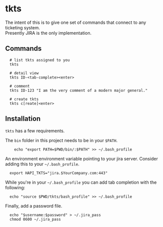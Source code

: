 # tkts

The intent of this is to give one set of commands that connect to any ticketing system.  
Presently JIRA is the only implementation.

## Commands

```
  # list tkts assigned to you
  tkts 

  # detail view
  tkts ID-<tab-complete><enter>

  # comment
  tkts ID-123 "I am the very comment of a modern major general."

  # create tkts
  tkts c[reate]<enter>

```

## Installation

`tkts` has a few requirements.

The `bin` folder in this project needs to be in your `$PATH`.

```
	echo "export PATH=$PWD/bin/:$PATH" >> ~/.bash_profile
```

An environment environment variable pointing to your jira server.  Consider adding this to your `~/.bash_profile`.

```
  export HAPI_TKTS="jira.$YourCompany.com:443"
```

While you're in your `~/.bash_profile` you can add tab completion with the following:

```
  echo "source $PWD/tkts/bash_profile" >> ~/.bash_profile
```

Finally, add a password file.

```
  echo "$username:$password" > ~/.jira_pass
  chmod 0600 ~/.jira_pass
```
